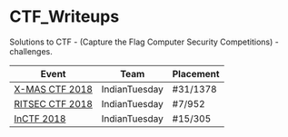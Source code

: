 # CTF_Writeups
Solutions to CTF - (Capture the Flag Computer Security Competitions) - challenges.

| Event                                         | Team        | Placement |
|-----------------------------------------------|:-----------:|-----------|
|[X-MAS CTF 2018](XMAS_CTF_2018/)|IndianTuesday| #31/1378    |
|[RITSEC CTF 2018](RITSEC_CTF_2018/)|IndianTuesday| #7/952    |
|[InCTF 2018](InCTF_2018/)          |IndianTuesday| #15/305   |
